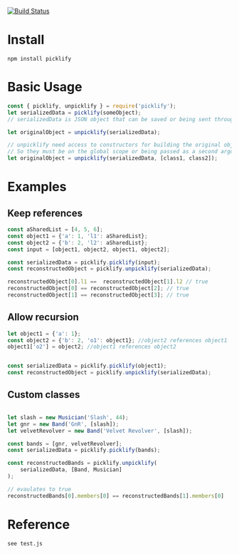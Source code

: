 
[![Build Status](https://travis-ci.org/lwoites/picklify.svg?branch=master)](https://travis-ci.org/lwoites/picklify)

Install
=======
    npm install picklify

Basic Usage
=======

```javascript
const { picklify, unpicklify } = require('picklify');
let serializedData = picklify(someObject);
// serializedData is JSON object that can be saved or being sent through the network

let originalObject = unpicklify(serializedData);

// unpicklify need access to constructors for building the original objects.
// So they must be on the global scope or being passed as a second argument to // unpicklify
let originalObject = unpicklify(serializedData, [class1, class2]);
```

Examples
=======

Keep references
--------------

```javascript
const aSharedList = [4, 5, 6];
const object1 = {'a': 1, 'l1': aSharedList};
const object2 = {'b': 2, 'l2': aSharedList};
const input = [object1, object2, object1, object2];

const serializedData = picklify.picklify(input);
const reconstructedObject = picklify.unpicklify(serializedData);

reconstructedObject[0].l1 ==  reconstructedObject[1].l2 // true
reconstructedObject[0] == reconstructedObject[2]; // true
reconstructedObject[1] == reconstructedObject[3]; // true
```

Allow recursion
---------------

```javascript
let object1 = {'a': 1};
const object2 = {'b': 2, 'o1': object1}; //object2 references object1
object1['o2'] = object2; //object1 references object2


const serializedData = picklify.picklify(object1);
const reconstructedObject = picklify.unpicklify(serializedData);
```

Custom classes
--------------

```javascript

let slash = new Musician('Slash', 44);
let gnr = new Band('GnR', [slash]);
let velvetRevolver = new Band('Velvet Revolver', [slash]);

const bands = [gnr, velvetRevolver];
const serializedData = picklify.picklify(bands);

const reconstructedBands = picklify.unpicklify(
    serializedData, [Band, Musician]
);

// evaulates to true
reconstructedBands[0].members[0] == reconstructedBands[1].members[0]
```

Reference
=======
    see test.js